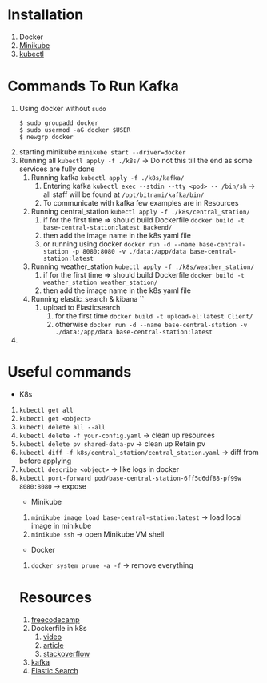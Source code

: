 # Installation

1. Docker
2. [Minikube](https://minikube.sigs.k8s.io/docs/start/?arch=%2Flinux%2Fx86-64%2Fstable%2Fbinary+download)
3. [kubectl](https://kubernetes.io/docs/tasks/tools/)

# Commands To Run Kafka

1. Using docker without `sudo` 
   ```
   $ sudo groupadd docker
   $ sudo usermod -aG docker $USER
   $ newgrp docker
   ```
2. starting minikube `minikube start --driver=docker`
3. Running all `kubectl apply -f ./k8s/` -> Do not this till the end as some services are fully done
   1. Running kafka `kubectl apply -f ./k8s/kafka/`
      1. Entering kafka `kubectl exec --stdin --tty <pod> -- /bin/sh` -> all staff will be found at `/opt/bitnami/kafka/bin/`
      2. To communicate with kafka few examples are in Resources
   2. Running central_station `kubectl apply -f ./k8s/central_station/`
      1. if for the first time => should build Dockerfile `docker build -t base-central-station:latest Backend/`
      2. then add the image name in the k8s yaml file 
      3. or running using docker `docker run -d --name base-central-station -p 8080:8080 -v ./data:/app/data base-central-station:latest`
   3. Running weather_station `kubectl apply -f ./k8s/weather_station/`
      1. if for the first time => should build Dockerfile `docker build -t weather_station weather_station/`
      2. then add the image name in the k8s yaml file
   4. Running elastic_search & kibana ``
      1. upload to Elasticsearch
         1. for the first time `docker build -t upload-el:latest Client/`
         2. otherwise `docker run -d --name base-central-station -v ./data:/app/data base-central-station:latest`
4. 

# Useful commands

- K8s
1. `kubectl get all`
2. `kubectl get <object>`
3. `kubectl delete all --all`
4. `kubectl delete -f your-config.yaml` -> clean up resources
5. `kubectl delete pv shared-data-pv` -> clean up Retain pv
6. `kubectl diff -f k8s/central_station/central_station.yaml` -> diff from before applying 
7. `kubectl describe <object>` -> like logs in docker
8. `kubectl port-forward pod/base-central-station-6ff5d6df88-pf99w 8080:8080` -> expose <object>

- Minikube
1. `minikube image load base-central-station:latest` -> load local image in minikube
2. `minikube ssh` -> open Minikube VM shell

- Docker
1. `docker system prune -a -f` -> remove everything

# Resources

1. [freecodecamp](https://www.freecodecamp.org/news/the-kubernetes-handbook/#heading-installing-kubernetes)
2. Dockerfile in k8s
   1. [video](https://youtu.be/3mdCiFu52XA)
   2. [article](https://medium.com/@haider.mtech2011/introduction-to-using-dockerfiles-in-a-kubernetes-setup-for-950661b36a8b)
   3. [stackoverflow](https://stackoverflow.com/questions/35061746/run-jar-file-in-docker-image)
3. [kafka](https://www.geeksforgeeks.org/setup-kafka-on-kubernetes/)
4. [Elastic Search](https://medium.com/@ismailwajdi39/deploying-elasticsearch-and-kibana-on-kubernetes-with-password-protection-fad93010563c)